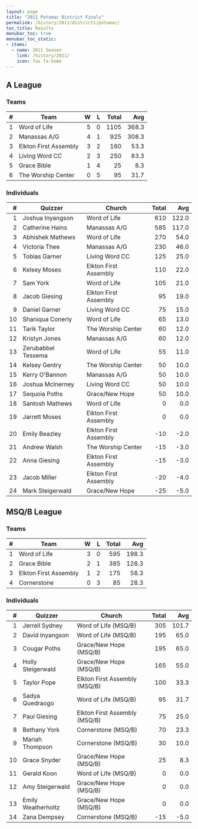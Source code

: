 ```yaml
---
layout: page
title: "2011 Potomac District Finals"
permalink: /history/2011/districts/potomac/
toc_title: Results
menubar_toc: true
menubar_toc_static:
- items:
  - name: 2011 Season
    link: /history/2011/
    icon: fas fa-home
---
```


## A League

### Teams

| # | Team                  | W | L | Total | Avg   |
|--:|-----------------------|--:|--:|------:|------:|
| 1 | Word of Life          | 5 | 0 | 1105  | 368.3 |
| 2 | Manassas A/G          | 4 | 1 | 925   | 308.3 |
| 3 | Elkton First Assembly | 3 | 2 | 160   | 53.3  |
| 4 | Living Word CC        | 2 | 3 | 250   | 83.3  |
| 5 | Grace Bible           | 1 | 4 | 25    | 8.3   |
| 6 | The Worship Center    | 0 | 5 | 95    | 31.7  |

### Individuals

| #  | Quizzer            | Church                | Total | Avg   |
|---:|--------------------|-----------------------|------:|------:|
| 1  | Joshua  Inyangson  | Word of Life          | 610   | 122.0 |
| 2  | Catherine Hains    | Manassas A/G          | 585   | 117.0 |
| 3  | Abhishek Mathews   | Word of Life          | 270   | 54.0  |
| 4  | Victoria Thee      | Manassas A/G          | 230   | 46.0  |
| 5  | Tobias Garner      | Living Word CC        | 125   | 25.0  |
| 6  | Kelsey Moses       | Elkton First Assembly | 110   | 22.0  |
| 7  | Sam York           | Word of Life          | 105   | 21.0  |
| 8  | Jacob Giesing      | Elkton First Assembly | 95    | 19.0  |
| 9  | Daniel Garner      | Living Word CC        | 75    | 15.0  |
| 10 | Shaniqua Conerly   | Word of Life          | 65    | 13.0  |
| 11 | Tarik Taylor       | The Worship Center    | 60    | 12.0  |
| 12 | Kristyn Jones      | Manassas A/G          | 60    | 12.0  |
| 13 | Zerubabbel Tessema | Word of Life          | 55    | 11.0  |
| 14 | Kelsey Gentry      | The Worship Center    | 50    | 10.0  |
| 15 | Kerry O'Bannon     | Manassas A/G          | 50    | 10.0  |
| 16 | Joshua McInerney   | Living Word CC        | 50    | 10.0  |
| 17 | Sequoia Poths      | Grace/New Hope        | 50    | 10.0  |
| 18 | Santosh Mathews    | Word of Life          | 0     | 0.0   |
| 19 | Jarrett Moses      | Elkton First Assembly | 0     | 0.0   |
| 20 | Emily Beazley      | Elkton First Assembly | -10   | -2.0  |
| 21 | Andrew Walsh       | The Worship Center    | -15   | -3.0  |
| 22 | Anna Giesing       | Elkton First Assembly | -15   | -3.0  |
| 23 | Jacob Miller       | Elkton First Assembly | -20   | -4.0  |
| 24 | Mark Steigerwald   | Grace/New Hope        | -25   | -5.0  |

## MSQ/B League

### Teams

| # | Team                  | W | L | Total | Avg   |
|--:|-----------------------|--:|--:|------:|------:|
| 1 | Word of Life          | 3 | 0 | 595   | 198.3 |
| 2 | Grace Bible           | 2 | 1 | 385   | 128.3 |
| 3 | Elkton First Assembly | 1 | 2 | 175   | 58.3  |
| 4 | Cornerstone           | 0 | 3 | 85    | 28.3  |

### Individuals

| #  | Quizzer            | Church                        | Total | Avg   |
|---:|--------------------|-------------------------------|------:|------:|
| 1  | Jerrell Sydney     | Word of Life (MSQ/B)          | 305   | 101.7 |
| 2  | David Inyangson    | Word of Life (MSQ/B)          | 195   | 65.0  |
| 3  | Cougar Poths       | Grace/New Hope (MSQ/B)        | 195   | 65.0  |
| 4  | Holly Steigerwald  | Grace/New Hope (MSQ/B)        | 165   | 55.0  |
| 5  | Taylor Pope        | Elkton First Assembly (MSQ/B) | 100   | 33.3  |
| 6  | Sadya Quedraogo    | Word of Life (MSQ/B)          | 95    | 31.7  |
| 7  | Paul Giesing       | Elkton First Assembly (MSQ/B) | 75    | 25.0  |
| 8  | Bethany York       | Cornerstone (MSQ/B)           | 70    | 23.3  |
| 9  | Mariah Thompson    | Cornerstone (MSQ/B)           | 30    | 10.0  |
| 10 | Grace Snyder       | Grace/New Hope (MSQ/B)        | 25    | 8.3   |
| 11 | Gerald Koon        | Word of Life (MSQ/B)          | 0     | 0.0   |
| 12 | Amy Steigerwald    | Grace/New Hope (MSQ/B)        | 0     | 0.0   |
| 13 | Emily Weatherholtz | Grace/New Hope (MSQ/B)        | 0     | 0.0   |
| 14 | Zana Dempsey       | Cornerstone (MSQ/B)           | -15   | -5.0  |
